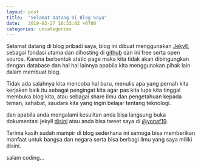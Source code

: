 ```yaml
---
layout: post
title:  "Selamat Datang Di Blog Saya"
date:   2019-03-27 10:33:02 +0700
categories: uncategories
---
```

Selamat datang di blog pribadi saya, blog ini dibuat menggunakan [Jekyll][jekyll_web], sebagai fondasi utama dan dihosting di [github][github_web] dan ini free serta open source. Karena berbentuk static page maka kita tidak akan dibingungkan dengan database dan hal hal lainnya apabila kita menggunakan pihak lain dalam membuat blog.

Tidak ada salahnya kita mencoba hal baru, menulis apa yang pernah kita kerjakan baik itu sebagai pengingat kita agar pas kita lupa kita tinggal membuka blog kita, atau sebagai share ilmu dan pengetahuan kepada teman, sahabat, saudara kita yang ingin belajar tentang teknologi.

dan apabila anda mengalami kesulitan anda bisa langsung buka dokumentasi jekyll [disini][jekyll_docs] atau anda bisa tweet saya di [@yonaf19][twitter].

Terima kasih sudah mampir di blog sederhana ini semoga bisa memberikan manfaat untuk bangsa dan negara serta bisa berbagi ilmu yang saya miliki disini.


salam coding...

[jekyll_web]:https://jekyllrb.com/
[github_web]:https://github.com
[jekyll_docs]:https://jekyllrb.com/docs/
[twitter]:https://twitter.com/yonaf19